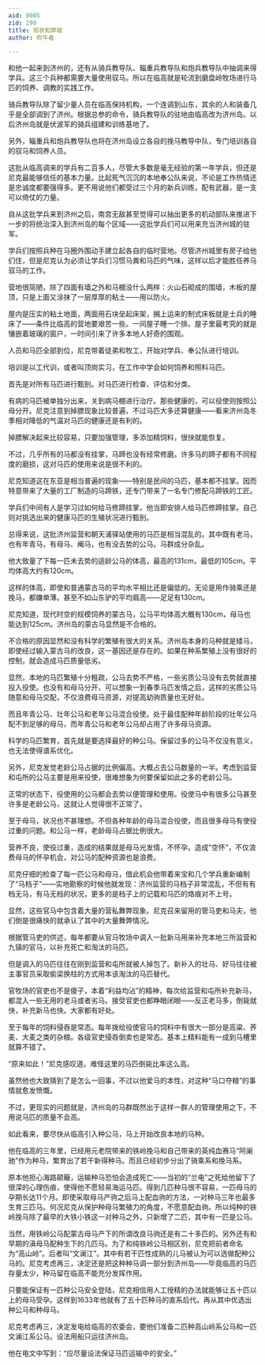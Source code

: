```yaml
---
aid: 0005
zid: 299
title: 现状和弊端
author: 吹牛者

---
```




  和他一起来到济州的，还有从骑兵教导队、辎重兵教导队和炮兵教导队中抽调来得学兵。这三个兵种都需要大量使用驭马。所以在临高就是轮流到磨盘岭牧场进行马匹的饲养、调教的实践工作。

  骑兵教导队除了留少量人员在临高保持机构，一个连调到山东，其余的人和装备几乎是全部调到了济州。根据总参的命令，骑兵教导队的驻地由临高改为济州岛。以后济州岛就是伏波军的骑兵组建和训练基地了。

  另外，辎重兵和炮兵教导队也将在济州岛设立各自的挽马教导中队，专门培训各自的驭马和饲养人员。

  这批从临高调来的学兵有二百多人，尽管大多数是毫无经验的第一年学兵，但还是尼克最能够信任的基本力量。比起死气沉沉的本地奉公队来说，不论是工作热情还是忠诚度都要强得多。更不用说他们都受过三个月的新兵训练，配有武器，是一支可以倚仗的力量。

  自从这批学兵来到济州之后，南宫无敌甚至觉得可以抽出更多的机动部队来推进下一步的将统治深入到济州岛的每个区域——这批学兵们可以用来充当济州城的驻军。

  学兵们按照兵种在马圈外围动手建立起各自的临时营地。尽管济州城里有房子给他们住，但是尼克认为必须让学兵们习惯马粪和马匹的气味，这样以后才能胜任养马驭马的工作。

  营地很简陋，除了四面有墙之外和马棚没什么两样：火山石砌成的围墙，木板的屋顶，只是上面又涂抹了一层厚厚的粘土——用以防火。

  屋内是压实的粘土地面，两面用石块垒起床架，搁上运来的制式床板就是士兵的睡床了——条件比临高的营地要艰苦一些。一间屋子睡一个排。屋子里最考究的就是镶嵌着玻璃的窗户，一时间引来了许多本地人好奇的围观。

  人员和马匹全部到位，尼克带着徒弟和牧工，开始对学兵、奉公队进行培训。

  培训是以工代训，或者叫顶岗实习，在工作中学会如何饲养和照料马匹。

  首先是对所有马匹进行甄别。对马匹进行检查、评估和分类。

  有病的马匹被单独分出来，关到病马棚进行治疗。那些健康的，可以役使则按照公母分开。尼克注意到掉膘现象比较普遍，不过马匹大多还算健康——看来济州岛冬季相对降低的气温对马匹的健康还是有利的。

  掉膘解决起来比较容易，只要加强管理，多添加精饲料，很快就能恢复。

  不过，几乎所有的马都没有挂掌，马蹄也没有经常修磨。许多马的蹄子都有不同程度的磨损，这对马匹的使用来说是很不利的。

  尼克知道这在东亚是相当普遍的现象——特别是民间的马匹，基本都不挂掌。因而特意带来了大量的工厂制造的马蹄铁，还专门带来了一名专门修配马蹄铁的工匠。

  学兵们中间有人是学习过如何给马修蹄挂掌，他当即安排人给马匹修蹄挂掌。自己则对挑选出来的健康马匹的生殖状况进行甄别。

  总得来说，这批济州监营和朝天浦驿站使用的马匹是相当混乱的。其中既有老马，也有年青马，有母马、阉马，也有没去势的公马。马群成分杂乱。

  他大致量了下每一匹未去势的适龄公马的体高，最高的131cm，最低的105cm。平均体高大约有120cm。

  这样的体高，即使和普通蒙古马的平均水平相比还是偏低的。无论是用作骑乘还是挽马，都嫌单薄。甚至不如山东驴的平均肩高——足足有130cm。

  尼克知道，现代时空的规模饲养的蒙古马，公马平均体高大概有130cm，母马也能达到125cm。济州岛的蒙古马显然是不合格的。

  不合格的原因显然和没有科学的繁殖有很大的关系。济州岛本身的马种就是矮马，即使经过输入蒙古马的改良，这一基因还是存在的。如果在种系繁殖上没有很好的控制，就会造成马匹质量低劣。

  显然，本地的马匹繁殖十分粗疏，公马去势不严格，一些劣质公马没有去势就直接投入役使。也没有和母马分开，可以想象一到春季马匹发情之后，这样的劣质公马随意和母马交配，不仅浪费母马资源，对提高幼驹质量也无好处。

  而且年青公马、壮年公马和老年公马混合役使。处于最佳配种年龄阶段的壮年公马配不到足够的母马，而年青公马和老年公马却占用了许多母马资源。

  科学的马匹繁育，首先就是要选择最好的种公马。保留过多的公马不仅没有意义，也无法使得谱系优化。

  另外，尼克发觉老龄公马占据的比例偏高。大概占去公马数量的一半。考虑到监营和屯所的公马主要是用来役使，很难想象为何要保留如此之多的老龄公马。

  正常的状态下，役使用的公马都会去势以便管理和使用。役使马中有很多公马甚至许多是老龄公马，这就让人觉得很不正常了。

  至于母马，状况也不甚理想。不但各种年龄的母马混合役使，而且很多母马有使役过重的问题。和公马一样，老龄母马占据比例很大。

  营养不良，使役过重，造成的结果就是母马光发情，不怀孕。造成“空怀”，不仅浪费母马的怀孕机会，对公马的配种资源也是浪费。

  尼克仔细的检查了每一匹公马和母马，借此机会他带着来宝和几个学兵重新编制了“马档子”——实地勘察的时候他就发现：济州监营的马档子非常混乱，不但有有档无马，有马无档的状况，更多的是档子上的记载和马匹的烙痕对不上号。

  显然，这些官马中包含着大量的营私舞弊现象。尼克召来留用的管马吏和马夫，他们倒是很痛快的就承认了其中的大量舞弊情况。

  根据管马吏的供述，每年都要从官马牧场中调入一批新马用来补充本地三所监营和九镇的官马，以补充死亡和淘汰的马匹。

  但是调入的马匹往往在刚到监营和屯所就被人掉包了。新补入的壮马、好马往往被主事官员采取偷梁换柱的方式用本该淘汰的马匹替代。

  官牧场的官吏也不是傻子，本着“利益均沾”的精神，每次给监营和屯所补充新马，都混入一些无用的老马或者劣马。接受官吏也都睁眼闭眼——反正老马多，倒毙就快，补充新马也快。大家都有好处。

  至于每年的饲料侵吞是常态。每年拨给役使官马的饲料中有很大一部分是高粱、荞麦、大麦之类的杂粮。各级官吏侵吞倒卖也是常态。基本上精料能有一成到马槽里就算不错了。

  “原来如此！”尼克感叹道。难怪这里的马匹倒毙比率这么高。

  虽然他也大致猜到了是怎么一回事，不过以他爱马的本性，对这种“马口夺粮”的事情就愈发愤慨。

  不过，更现实的问题就是，济州岛的马群既然出于这样一群人的管理使用之下，不用说马匹的质量不会高。

  如此看来，要尽快从临高引入种公马，马上开始改良本地的马种。

  他在临高的三年里，已经用元老院带来的铁岭挽马和自己带来的英纯血赛马“阿阑驰”作为种马，繁育出了若干新得种马。而且已经初步分出了骑乘系和挽马系。

  原本他担心海路颠簸，运输种马恐怕会造成死亡——当初的“兰电”之死给他留下了很深的心理伤痕，使得他不愿轻易海运马匹。得到几匹种马很不容易，一匹母马的孕期长达11个月。即使采取母马产驹之后马上配血驹的方法，一对种马三年也最多生育三匹马。何况尼克从保护种母马繁殖力的角度，不愿意配血驹。所以纯种的铁岭挽马除了最早的大铁小铁这一对种马之外，只新增了二匹，其中有一匹是公马。

  当然，用铁岭公马配蒙古母马产下的所谓改良马驹还是有二十多匹的。另外还有和早期的滇母马配种生下的几匹马。为了和纯铁岭公马相区别，尼克把前者命名为“高山岭”。后者叫“文澜江”。其中有若干匹性成熟的儿马被认为可以选做配种公马的。尼克考虑再三，决定还是把这种种马调一部分到济州岛——毕竟临高的马匹存量太少，种马留在临高不能充分发挥作用。

  只要能保证有一匹种公马安全登陆，尼克相信用人工授精的办法就能够让五十匹以上的母马受孕。这样到1633年他就有了五十匹种马的直系后代。再从其中优选出种公马和种母马。

  尼克考虑再三，决定发电给临高的农委会，要他们准备二匹种高山岭系公马和一匹文澜江系公马。设法用船只运往济州岛。

  他在电文中写到：“应尽量设法保证马匹运输中的安全。”



